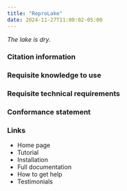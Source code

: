 ```yaml
---
title: "ReproLake"
date: 2024-11-27T11:00:02-05:00
---
```


*The lake is dry.*

### Citation information

### Requisite knowledge to use

### Requisite technical requirements

### Conformance statement

### Links

- Home page
- Tutorial
- Installation
- Full documentation
- How to get help
- Testimonials
